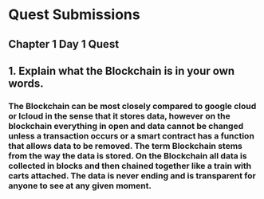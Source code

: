 # Quest Submissions 

## Chapter 1 Day 1 Quest

## 1. Explain what the Blockchain is in your own words. 
### The Blockchain can be most closely compared to google cloud or Icloud in the sense that it stores data, however on the blockchain everything in open and data cannot be changed unless a transaction occurs or a smart contract has a function that allows data to be removed. The term Blockchain stems from the way the data is stored. On the Blockchain all data is collected in blocks and then chained together like a train with carts attached. The data is never ending and is transparent for anyone to see at any given moment. 
